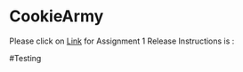 # CookieArmy

Please click on [Link](https://github.com/airavata-courses/CookieArmy/wiki/Release-Instructions) for Assignment 1 Release Instructions is :



  


#Testing
